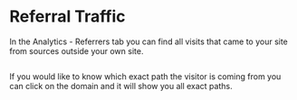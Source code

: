 # Referral Traffic

In the Analytics - Referrers tab you can find all visits that came to your site from sources outside your own site.

![]()

If you would like to know which exact path the visitor is coming from you can click on the domain and it will show you all exact paths.

![]()